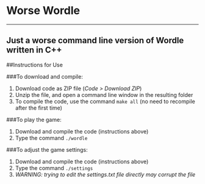 # Worse Wordle
---
Just a worse command line version of Wordle written in C++
---
##Instructions for Use

###To download and compile:
1. Download code as ZIP file (*Code > Download ZIP*)
2. Unzip the file, and open a command line window in the resulting folder
3. To compile the code, use the command `make all` (no need to recompile after the first time)

###To play the game:
1. Download and compile the code (instructions above)
2. Type the command `./wordle`

###To adjust the game settings:
1. Download and compile the code (instructions above)
2. Type the command `./settings`
3. *WARNING: trying to edit the settings.txt file directly may corrupt the file*
